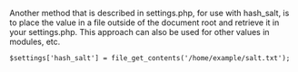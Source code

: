 Another method that is described in settings.php, for use with hash\_salt, is to place the value in a file outside of the document root and retrieve it in your settings.php. This approach can also be used for other values in modules, etc.

`$settings['hash_salt'] = file_get_contents('/home/example/salt.txt');`